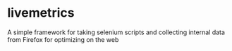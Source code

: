 livemetrics
===========

A simple framework for taking selenium scripts and collecting internal data from Firefox for optimizing on the web
